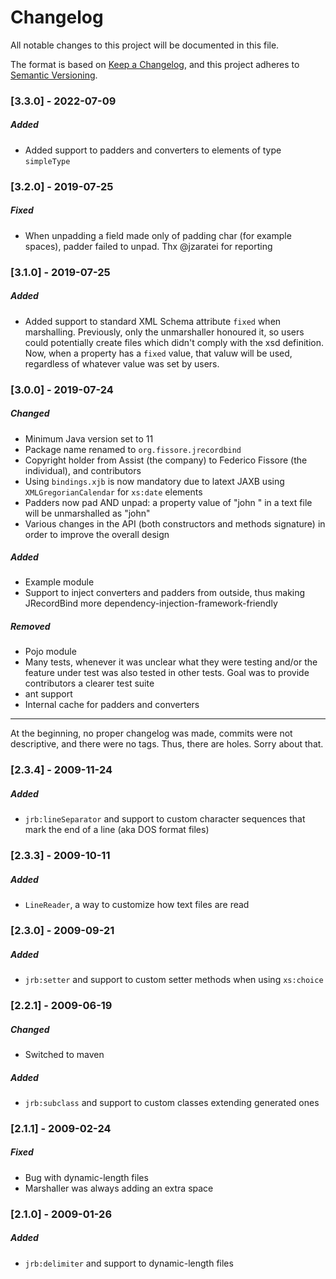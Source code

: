 # Changelog

All notable changes to this project will be documented in this file.

The format is based on [Keep a Changelog](https://keepachangelog.com/en/1.0.0/),
and this project adheres to [Semantic Versioning](https://semver.org/spec/v2.0.0.html).

### [3.3.0] - 2022-07-09

##### Added

- Added support to padders and converters to elements of type `simpleType`

### [3.2.0] - 2019-07-25

##### Fixed

- When unpadding a field made only of padding char (for example spaces), padder failed to unpad. Thx @jzaratei for reporting

### [3.1.0] - 2019-07-25

##### Added

- Added support to standard XML Schema attribute `fixed` when marshalling. Previously, only the unmarshaller honoured it, so users could potentially create files which didn't
  comply with the xsd definition. Now, when a property has a `fixed` value, that valuw will be used, regardless of whatever value was set by users.

### [3.0.0] - 2019-07-24

##### Changed

- Minimum Java version set to 11
- Package name renamed to `org.fissore.jrecordbind`
- Copyright holder from Assist (the company) to Federico Fissore (the individual), and contributors
- Using `bindings.xjb` is now mandatory due to latext JAXB using `XMLGregorianCalendar` for `xs:date` elements
- Padders now pad AND unpad: a property value of "john   " in a text file will be unmarshalled as "john"
- Various changes in the API (both constructors and methods signature) in order to improve the overall design

##### Added

- Example module
- Support to inject converters and padders from outside, thus making JRecordBind more dependency-injection-framework-friendly

##### Removed

- Pojo module
- Many tests, whenever it was unclear what they were testing and/or the feature under test was also tested in other tests. Goal was to provide contributors a clearer test suite
- ant support
- Internal cache for padders and converters

- - -
At the beginning, no proper changelog was made, commits were not descriptive, and there were no tags. Thus, there are holes. Sorry about that.

### [2.3.4] - 2009-11-24

##### Added

- `jrb:lineSeparator` and support to custom character sequences that mark the end of a line (aka DOS format files)

### [2.3.3] - 2009-10-11

##### Added

- `LineReader`, a way to customize how text files are read

### [2.3.0] - 2009-09-21

##### Added

- `jrb:setter` and support to custom setter methods when using `xs:choice`

### [2.2.1] - 2009-06-19

##### Changed

- Switched to maven

##### Added

- `jrb:subclass` and support to custom classes extending generated ones

### [2.1.1] - 2009-02-24

##### Fixed

- Bug with dynamic-length files
- Marshaller was always adding an extra space

### [2.1.0] - 2009-01-26

##### Added

- `jrb:delimiter` and support to dynamic-length files
